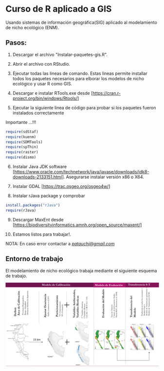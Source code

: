 # Curso de R aplicado a GIS

Usando sistemas de información geográfica(SIG) aplicado al modelamiento de nicho ecológico (ENM).

## Pasos:

1. Descargar el archivo "Instalar-paquetes-gis.R".

2. Abrir el archivo con RStudio.

3. Ejecutar todas las lineas de comando. Estas lineas permite installar todos los paquetes necesarios para elborar los modelos de nicho ecológico y usar R como GIS.

4. Descargar e instalar RTools.exe desde [https://cran.r-project.org/bin/windows/Rtools/]

5. Ejecutar la siguiente linea de código para probar si los paquetes fueron instalados correctamente

Importante ...!!!

``` r
require(sdStaf)
require(kuenm)
require(SDMTools)
require(spThin)
require(raster)
require(dismo)

```

6. Instalar Java JDK software [https://www.oracle.com/technetwork/java/javase/downloads/jdk8-downloads-2133151.html]. Asegurarse instalar versión x86 o X64.

7. Instalar GDAL [https://trac.osgeo.org/osgeo4w/]

8. Instalar rJava package y comprobar

``` r
install.packages("rJava")
require(rJava)
```
9. Descargar MaxEnt desde [https://biodiversityinformatics.amnh.org/open_source/maxent/]

10. Estamos listos para trabajar!.


NOTA: En caso error contactar a *patauchi@gmail.com*


## Entorno de trabajo
El modelamiento de nicho ecológico trabaja mediante el siguiente esquema de trabajo.

![Alt text](https://github.com/patauchi/cusco-nov-2018/blob/master/tb.png "Frameworks")

